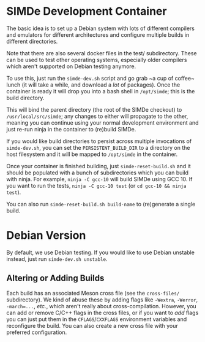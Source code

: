 # SIMDe Development Container

The basic idea is to set up a Debian system with lots of different
compilers and emulators for different architectures and configure
multiple builds in different directories.

Note that there are also several docker files in the test/
subdirectory.  These can be used to test other operating systems,
especially older compilers which aren't supported on Debian testing
anymore.

To use this, just run the `simde-dev.sh` script and go grab ~a cup of
coffee~ lunch (it will take a while, and download a *lot* of packages).
Once the container is ready it will drop you into a bash shell in
`/opt/simde`; this is the build directory.

This will bind the parent directory (the root of the SIMDe checkout)
to `/usr/local/src/simde`; any changes to either will propagate to the
other, meaning you can continue using your normal development
environment and just re-run ninja in the container to (re)build SIMDe.

If you would like build directories to persist across multiple
invocations of `simde-dev.sh`, you can set the `PERSISTENT_BUILD_DIR`
to a directory on the host filesystem and it will be mapped to
`/opt/simde` in the container.

Once your container is finished building, just `simde-reset-build.sh`
and it should be populated with a bunch of subdirectories which you can
build with ninja.  For example, `ninja -C gcc-10` will build SIMDe
using GCC 10.  If you want to run the tests, `ninja -C gcc-10 test`
(or `cd gcc-10 && ninja test`).

You can also run `simde-reset-build.sh build-name` to (re)generate a
single build.

# Debian Version

By default, we use Debian testing.  If you would like to use Debian
unstable instead, just run `simde-dev.sh unstable`.

## Altering or Adding Builds

Each build has an associated Meson cross file (see the `cross-files/`
subdirectory).  We kind of abuse these by adding flags like `-Wextra`,
`-Werror`, `-march=...`, *etc.*, which aren't really about
cross-compilation.  However, you can add or remove C/C++ flags in the
cross files, or if you want to *add* flags you can just put them in
the `CFLAGS`/`CXXFLAGS` environment variables and reconfigure the
build.  You can also create a new cross file with your preferred
configuration.
